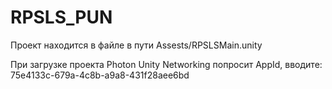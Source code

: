 # RPSLS_PUN
Проект находится в файле в пути Assests/RPSLSMain.unity

При загрузке проекта Photon Unity Networking попросит AppId, вводите:
75e4133c-679a-4c8b-a9a8-431f28aee6bd
